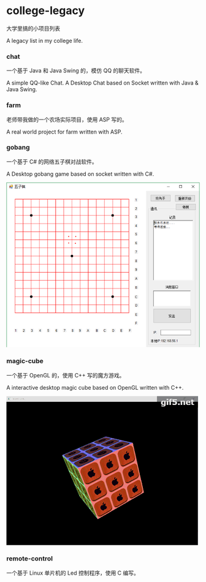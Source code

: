# college-legacy

大学里搞的小项目列表

A legacy list in my college life.

### chat

一个基于 Java 和 Java Swing 的，模仿 QQ 的聊天软件。

A simple QQ-like Chat.
A Desktop Chat based on Socket written with Java & Java Swing.

### farm

老师带我做的一个农场实际项目，使用 ASP 写的。

A real world project for farm written with ASP.

### gobang

一个基于 C# 的网络五子棋对战软件。

A Desktop gobang game based on socket written with C#.

![demo](./gobang/demo.png)


### magic-cube

一个基于 OpenGL 的，使用 C++ 写的魔方游戏。

A interactive desktop magic cube based on OpenGL written with C++.

![demo](./magic-cube/cube-demo.min.gif)

### remote-control

一个基于 Linux 单片机的 Led 控制程序，使用 C 编写。
